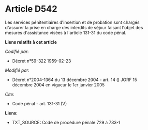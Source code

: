 # Article D542

Les services pénitentiaires d'insertion et de probation sont chargés d'assurer la prise en charge des interdits de séjour
faisant l'objet des mesures d'assistance visées à l'article 131-31 du code pénal.

**Liens relatifs à cet article**

_Codifié par_:

  - Décret n°59-322 1959-02-23

_Modifié par_:

  - Décret n°2004-1364 du 13 décembre 2004 - art. 14 () JORF 15 décembre 2004 en vigueur le 1er janvier 2005

_Cite_:

  - Code pénal - art. 131-31 (V)

**Liens**:

  - TXT_SOURCE: Code de procédure pénale 729 à 733-1
